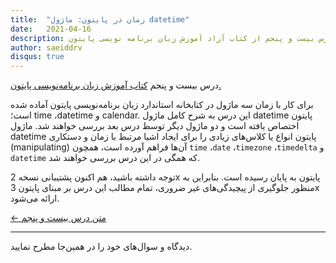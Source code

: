 ```yaml
---
title:  "زمان در پایتون: ماژول‌ datetime"
date:   2021-04-16
description: درس بیست و پنجم از کتاب آزاد آموزش زبان برنامه نویسی پایتون.
author: saeiddrv
disqus: true
---
```


درس بیست و پنجم [کتاب آموزش زبان برنامه‌نویسی پایتون.](https://coderz.ir/python)

برای کار با زمان سه ماژول در کتابخانه استاندارد زبان برنامه‌نویسی پایتون آماده شده است؛ time ،datetime و calendar. این درس به شرح کامل ماژول datetime پایتون اختصاص یافته است و دو ماژول دیگر توسط درس بعد بررسی خواهند شد. ماژول datetime پایتون انواع یا کلاس‌های زیادی را برای ایجاد اشیا مرتبط با زمان و دستکاری (manipulating) آن‌ها فراهم آورده است، همچون ``time`` ،``date`` ،``timezone`` ،``timedelta`` و ``datetime`` که همگی در این درس بررسی خواهند شد.

توجه داشته باشید، هم اکنون پشتیبانی نسخه 2x پایتون به پایان رسیده است. بنابراین	به منظور جلوگیری از پیچیدگی‌های غیر ضروری، تمام مطالب این درس بر مبنای پایتون 3x ارائه می‌شود.


[← متن درس بیست و پنجم](https://python.coderz.ir/lessons/l25.html)


---

دیدگاه و سوال‌های خود را در همین‌جا مطرح نمایید.
